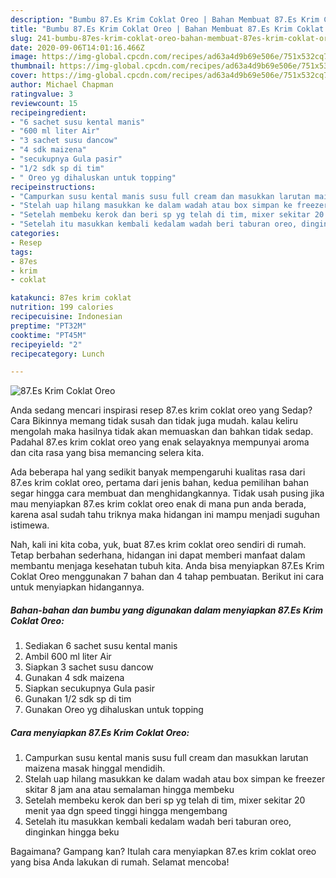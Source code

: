 ```yaml
---
description: "Bumbu 87.Es Krim Coklat Oreo | Bahan Membuat 87.Es Krim Coklat Oreo Yang Enak Dan Lezat"
title: "Bumbu 87.Es Krim Coklat Oreo | Bahan Membuat 87.Es Krim Coklat Oreo Yang Enak Dan Lezat"
slug: 241-bumbu-87es-krim-coklat-oreo-bahan-membuat-87es-krim-coklat-oreo-yang-enak-dan-lezat
date: 2020-09-06T14:01:16.466Z
image: https://img-global.cpcdn.com/recipes/ad63a4d9b69e506e/751x532cq70/87es-krim-coklat-oreo-foto-resep-utama.jpg
thumbnail: https://img-global.cpcdn.com/recipes/ad63a4d9b69e506e/751x532cq70/87es-krim-coklat-oreo-foto-resep-utama.jpg
cover: https://img-global.cpcdn.com/recipes/ad63a4d9b69e506e/751x532cq70/87es-krim-coklat-oreo-foto-resep-utama.jpg
author: Michael Chapman
ratingvalue: 3
reviewcount: 15
recipeingredient:
- "6 sachet susu kental manis"
- "600 ml liter Air"
- "3 sachet susu dancow"
- "4 sdk maizena"
- "secukupnya Gula pasir"
- "1/2 sdk sp di tim"
- " Oreo yg dihaluskan untuk topping"
recipeinstructions:
- "Campurkan susu kental manis susu full cream dan masukkan larutan maizena masak hinggal mendidih."
- "Stelah uap hilang masukkan ke dalam wadah atau box simpan ke freezer skitar 8 jam ana atau semalaman hingga membeku"
- "Setelah membeku kerok dan beri sp yg telah di tim, mixer sekitar 20 menit yaa dgn speed tinggi hingga mengembang"
- "Setelah itu masukkan kembali kedalam wadah beri taburan oreo, dinginkan hingga beku"
categories:
- Resep
tags:
- 87es
- krim
- coklat

katakunci: 87es krim coklat 
nutrition: 199 calories
recipecuisine: Indonesian
preptime: "PT32M"
cooktime: "PT45M"
recipeyield: "2"
recipecategory: Lunch

---
```



![87.Es Krim Coklat Oreo](https://img-global.cpcdn.com/recipes/ad63a4d9b69e506e/751x532cq70/87es-krim-coklat-oreo-foto-resep-utama.jpg)

Anda sedang mencari inspirasi resep 87.es krim coklat oreo yang Sedap? Cara Bikinnya memang tidak susah dan tidak juga mudah. kalau keliru mengolah maka hasilnya tidak akan memuaskan dan bahkan tidak sedap. Padahal 87.es krim coklat oreo yang enak selayaknya mempunyai aroma dan cita rasa yang bisa memancing selera kita.



Ada beberapa hal yang sedikit banyak mempengaruhi kualitas rasa dari 87.es krim coklat oreo, pertama dari jenis bahan, kedua pemilihan bahan segar hingga cara membuat dan menghidangkannya. Tidak usah pusing jika mau menyiapkan 87.es krim coklat oreo enak di mana pun anda berada, karena asal sudah tahu triknya maka hidangan ini mampu menjadi suguhan istimewa.


Nah, kali ini kita coba, yuk, buat 87.es krim coklat oreo sendiri di rumah. Tetap berbahan sederhana, hidangan ini dapat memberi manfaat dalam membantu menjaga kesehatan tubuh kita. Anda bisa menyiapkan 87.Es Krim Coklat Oreo menggunakan 7 bahan dan 4 tahap pembuatan. Berikut ini cara untuk menyiapkan hidangannya.

<!--inarticleads1-->

##### Bahan-bahan dan bumbu yang digunakan dalam menyiapkan 87.Es Krim Coklat Oreo:

1. Sediakan 6 sachet susu kental manis
1. Ambil 600 ml liter Air
1. Siapkan 3 sachet susu dancow
1. Gunakan 4 sdk maizena
1. Siapkan secukupnya Gula pasir
1. Gunakan 1/2 sdk sp di tim
1. Gunakan  Oreo yg dihaluskan untuk topping




<!--inarticleads2-->

##### Cara menyiapkan 87.Es Krim Coklat Oreo:

1. Campurkan susu kental manis susu full cream dan masukkan larutan maizena masak hinggal mendidih.
1. Stelah uap hilang masukkan ke dalam wadah atau box simpan ke freezer skitar 8 jam ana atau semalaman hingga membeku
1. Setelah membeku kerok dan beri sp yg telah di tim, mixer sekitar 20 menit yaa dgn speed tinggi hingga mengembang
1. Setelah itu masukkan kembali kedalam wadah beri taburan oreo, dinginkan hingga beku




Bagaimana? Gampang kan? Itulah cara menyiapkan 87.es krim coklat oreo yang bisa Anda lakukan di rumah. Selamat mencoba!

